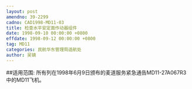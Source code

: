 ```yaml
---
layout: post
amendno: 39-2299
cadno: CAD1998-MD11-03
title: 检查水平安定面作动器组件
date: 1998-09-10 00:00:00 +0800
effdate: 1998-09-12 00:00:00 +0800
tag: MD11
categories: 民航华东管理局适航处
author: 吴镝
---
```


##适用范围:
所有列在1998年6月9日颁布的麦道服务紧急通告MD11-27A067R3中的MD11飞机。

